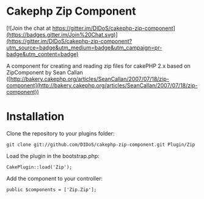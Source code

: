 Cakephp Zip Component
=====================

[![Join the chat at https://gitter.im/DIDoS/cakephp-zip-component](https://badges.gitter.im/Join%20Chat.svg)](https://gitter.im/DIDoS/cakephp-zip-component?utm_source=badge&utm_medium=badge&utm_campaign=pr-badge&utm_content=badge)

A component for creating and reading zip files for cakePHP 2.x
based on ZipComponent by Sean Callan ([http://bakery.cakephp.org/articles/SeanCallan/2007/07/18/zip-component](http://bakery.cakephp.org/articles/SeanCallan/2007/07/18/zip-component))


Installation
=====================
Clone the repository to your plugins folder:

    git clone git://github.com/DIDoS/cakephp-zip-component.git Plugin/Zip

Load the plugin in the bootstrap.php:

    CakePlugin::load('Zip');

Add the component to your controller:

    public $components = ['Zip.Zip'];